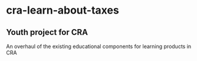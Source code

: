 # cra-learn-about-taxes
## Youth project for CRA

An overhaul of the existing educational components for learning products in CRA

